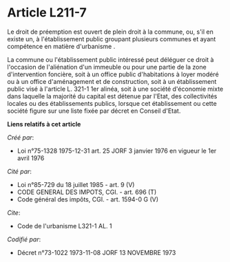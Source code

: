 # Article L211-7

Le droit de préemption est ouvert de plein droit à la commune, ou, s'il en existe un, à l'établissement public groupant
plusieurs communes et ayant compétence en matière d'urbanisme .

La commune ou l'établissement public intéressé peut déléguer ce droit à l'occasion de l'aliénation d'un immeuble ou pour une
partie de la zone d'intervention foncière, soit à un office public d'habitations à loyer modéré ou à un office d'aménagement
et de construction, soit à un établissement public visé à l'article L. 321-1 1er alinéa, soit à une société d'économie mixte
dans laquelle la majorité du capital est détenue par l'Etat, des collectivités locales ou des établissements publics, lorsque
cet établissement ou cette société figure sur une liste fixée par décret en Conseil d'Etat.

**Liens relatifs à cet article**

_Créé par_:

  - Loi n°75-1328 1975-12-31 art. 25 JORF 3 janvier 1976 en vigueur le 1er avril 1976

_Cité par_:

  - Loi n°85-729 du 18 juillet 1985 - art. 9 (V)
  - CODE GENERAL DES IMPOTS, CGI. - art. 696 (T)
  - Code général des impôts, CGI. - art. 1594-0 G (V)

_Cite_:

  - Code de l'urbanisme L321-1 AL. 1

_Codifié par_:

  - Décret n°73-1022 1973-11-08 JORF 13 NOVEMBRE 1973

